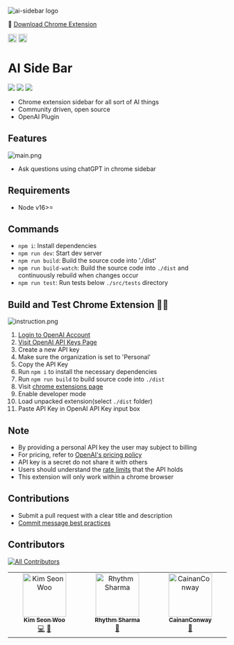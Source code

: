 <p>
    <img src="public/static/image/favicon-64x64.png" alt="ai-sidebar logo" />
</p>

🤩 [Download Chrome Extension](https://chromewebstore.google.com/detail/free-ai-side-bar/bphjdepgpbodffelhponjdfpjdajghgc)
<p>
    <img src="https://img.shields.io/badge/Vue.js-35495E?style=for-the-badge&logo=vuedotjs&logoColor=4FC08D" alt="Vue3" height="20"/>
    <img src="https://shields.io/badge/TypeScript-3178C6?logo=TypeScript&logoColor=FFF&style=flat-square" alt="Typescript" height="20"/>
</p>

# AI Side Bar

<a href="https://github.com/seonwoo960000/ai-sidebar"><img src="https://img.shields.io/github/stars/seonwoo960000/ai-sidebar.svg?style=social" /></a>
<a href="https://github.com/seonwoo960000/ai-sidebar/pulse"><img src="https://img.shields.io/github/commit-activity/m/seonwoo960000/ai-sidebar.svg?label=commits" /></a>
<a href="https://github.com/seonwoo960000/ai-sidebar/commits"><img src="https://img.shields.io/github/release-date/seonwoo960000/ai-sidebar.svg?label=release" /></a>

- Chrome extension sidebar for all sort of AI things
- Community driven, open source
- OpenAI Plugin

## Features 
![main.png](public/static/main.gif)
- Ask questions using chatGPT in chrome sidebar 

## Requirements
- Node v16>=

## Commands
- `npm i`: Install dependencies
- `npm run dev`: Start dev server 
- `npm run build`: Build the source code into './dist'
- `npm run build-watch`: Build the source code into `./dist` and continuously rebuild when changes occur
- `npm run test`: Run tests below `./src/tests` directory 

## Build and Test Chrome Extension 👨‍💻 
![instruction.png](images/instruction.png)
1. [Login to OpenAI Account](https://platform.openai.com/login)
2. [Visit OpenAI API Keys Page](https://platform.openai.com/account/api-keys)
3. Create a new API key
4. Make sure the organization is set to 'Personal'
5. Copy the API Key
6. Run `npm i` to install the necessary dependencies
7. Run `npm run build` to build source code into `./dist` 
8. Visit [chrome extensions page](chrome://extensions/)
9. Enable developer mode 
10. Load unpacked extension(select `./dist` folder)
11. Paste API Key in OpenAI API Key input box

## Note
- By providing a personal API key the user may subject to billing
- For pricing, refer to [OpenAI's pricing policy](https://openai.com/pricing)
- API key is a secret do not share it with others
- Users should understand the [rate limits](https://platform.openai.com/account/rate-limits) that the API holds
- This extension will only work within a chrome browser

## Contributions
- Submit a pull request with a clear title and description
- [Commit message best practices](https://www.freecodecamp.org/news/how-to-write-better-git-commit-messages/)

## Contributors 
<!-- ALL-CONTRIBUTORS-BADGE:START - Do not remove or modify this section -->
[![All Contributors](https://img.shields.io/badge/all_contributors-3-orange.svg?style=flat-square)](#contributors-)
<!-- ALL-CONTRIBUTORS-BADGE:END -->

<!-- ALL-CONTRIBUTORS-LIST:START - Do not remove or modify this section -->
<!-- prettier-ignore-start -->
<!-- markdownlint-disable -->
<table>
  <tbody>
    <tr>
      <td align="center" valign="top" width="14.28%"><a href="https://github.com/seonwoo960000"><img src="https://avatars.githubusercontent.com/u/69591622?v=4?s=100" width="100px;" alt="Kim Seon Woo"/><br /><sub><b>Kim Seon Woo</b></sub></a><br /><a href="https://github.com/seonwoo960000/ai-sidebar/commits?author=seonwoo960000" title="Code">💻</a> <a href="https://github.com/seonwoo960000/ai-sidebar/commits?author=seonwoo960000" title="Documentation">📖</a></td>
      <td align="center" valign="top" width="14.28%"><a href="https://www.linkedin.com/in/rhythm-sharma-708a421a8/"><img src="https://avatars.githubusercontent.com/u/64489317?v=4?s=100" width="100px;" alt="Rhythm Sharma"/><br /><sub><b>Rhythm Sharma</b></sub></a><br /><a href="#design-Rhythm-08" title="Design">🎨</a></td>
      <td align="center" valign="top" width="14.28%"><a href="https://github.com/CainanConway"><img src="https://avatars.githubusercontent.com/u/37641258?v=4?s=100" width="100px;" alt="CainanConway"/><br /><sub><b>CainanConway</b></sub></a><br /><a href="https://github.com/seonwoo960000/ai-sidebar/commits?author=CainanConway" title="Documentation">📖</a></td>
    </tr>
  </tbody>
</table>

<!-- markdownlint-restore -->
<!-- prettier-ignore-end -->

<!-- ALL-CONTRIBUTORS-LIST:END -->
<!-- prettier-ignore-start -->
<!-- markdownlint-disable -->

<!-- markdownlint-restore -->
<!-- prettier-ignore-end -->

<!-- ALL-CONTRIBUTORS-LIST:END -->
